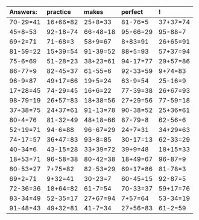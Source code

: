 | Answers: | practice | makes | perfect | ! |
| :--- | :--- | :--- | :--- | :--- |
| 70-29=41 | 16+66=82 | 25+8=33 | 81-76=5 | 37+37=74 | 
| 45+8=53 | 92-18=74 | 66-48=18 | 95-66=29 | 95-88=7 | 
| 69+2=71 | 71-68=3 | 58+9=67 | 8+83=91 | 26+65=91 | 
| 81-59=22 | 15+39=54 | 91-39=52 | 88+5=93 | 57+37=94 | 
| 75-6=69 | 51-28=23 | 38+23=61 | 94-17=77 | 29+57=86 | 
| 86-77=9 | 82-45=37 | 61-55=6 | 92-33=59 | 9+74=83 | 
| 96-9=87 | 49+17=66 | 19+5=24 | 63-9=54 | 25-16=9 | 
| 17+28=45 | 74-29=45 | 16+6=22 | 77-39=38 | 26+67=93 | 
| 98-79=19 | 26+57=83 | 18+38=56 | 27+29=56 | 77-59=18 | 
| 37+38=75 | 24+37=61 | 91-13=78 | 90-38=52 | 25+36=61 | 
| 80-4=76 | 81-32=49 | 48+18=66 | 87-79=8 | 62-56=6 | 
| 52+19=71 | 94-6=88 | 96-67=29 | 24+7=31 | 34+29=63 | 
| 74-17=57 | 36+47=83 | 93-8=85 | 30-17=13 | 62-33=29 | 
| 40-34=6 | 43-15=28 | 33+39=72 | 39+9=48 | 18+15=33 | 
| 18+53=71 | 96-58=38 | 80-42=38 | 18+49=67 | 96-87=9 | 
| 80-53=27 | 7+75=82 | 82-53=29 | 69+17=86 | 81-78=3 | 
| 69+2=71 | 9+32=41 | 30-23=7 | 60-45=15 | 92-87=5 | 
| 72-36=36 | 18+64=82 | 61-7=54 | 70-33=37 | 59+17=76 | 
| 83-34=49 | 52-35=17 | 27+67=94 | 7+57=64 | 53-34=19 | 
| 91-48=43 | 49+32=81 | 41-7=34 | 27+56=83 | 61-2=59 | 
